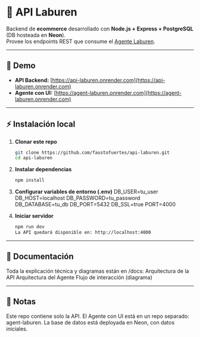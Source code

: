# 🛒 API Laburen
Backend de **ecommerce** desarrollado con **Node.js + Express + PostgreSQL** (DB hosteada en **Neon**).  
Provee los endpoints REST que consume el [Agente Laburen](https://github.com/faustofuertes/agent-laburen).

---

## 🚀 Demo
- **API Backend:** [https://api-laburen.onrender.com](https://api-laburen.onrender.com)  
- **Agente con UI:** [https://agent-laburen.onrender.com](https://agent-laburen.onrender.com)

---

## ⚡ Instalación local
1. **Clonar este repo**
   ```bash
   git clone https://github.com/faustofuertes/api-laburen.git
   cd api-laburen

2. **Instalar dependencias**
   ```bash
   npm install

3. **Configurar variables de entorno (.env)**
   DB_USER=tu_user
   DB_HOST=localhost
   DB_PASSWORD=tu_password
   DB_DATABASE=tu_db
   DB_PORT=5432
   DB_SSL=true
   PORT=4000

4. **Iniciar servidor**
   ```bash
   npm run dev
   La API quedará disponible en: http://localhost:4000

---

## 📖 Documentación
Toda la explicación técnica y diagramas están en /docs:
Arquitectura de la API
Arquitectura del Agente
Flujo de interacción (diagrama)

---

## 📝 Notas
Este repo contiene solo la API.
El Agente con UI está en un repo separado: agent-laburen.
La base de datos está deployada en Neon, con datos iniciales.